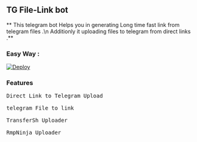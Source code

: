 ## TG File-Link bot

** This telegram bot Helps you in generating Long time fast link from telegram files .\n Additionly it uploading files to telegram from direct links .**

 

### Easy Way :



[![Deploy](https://www.herokucdn.com/deploy/button.svg)](https://heroku.com/deploy)

### Features

<pre>
Direct Link to Telegram Upload </br>
telegram File to link </br>
TransferSh Uploader </br>
RmpNinja Uploader </br>
</pre>
